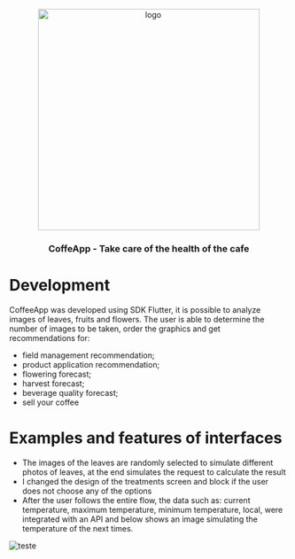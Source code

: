 <p align="center">
    <img src="https://user-images.githubusercontent.com/90580148/229877957-46a65ead-1c05-405f-b881-8a0fcb0cbcf4.png" alt="logo" width="400" height="400">
    <h3 align="center">CoffeApp - Take care of the health of the cafe </h3>
</p>

# Development
CoffeeApp was developed using SDK Flutter, it is possible to analyze images of leaves, fruits and flowers. The user is able to determine the number of images to be taken, order the graphics and get recommendations for:
- field management recommendation;
- product application recommendation;
- flowering forecast;
- harvest forecast;
- beverage quality forecast;
- sell your coffee
# Examples and features of interfaces
- The images of the leaves are randomly selected to simulate different photos of leaves, at the end simulates the request to calculate the result
- I changed the design of the treatments screen and block if the user does not choose any of the options 
- After the user follows the entire flow, the data such as: current temperature, maximum temperature, minimum temperature, local, were integrated with an API and below shows an image simulating the temperature of the next times.

![teste](https://user-images.githubusercontent.com/90580148/229878477-5a50b533-fa21-4246-9e70-4a38db25861f.gif)
